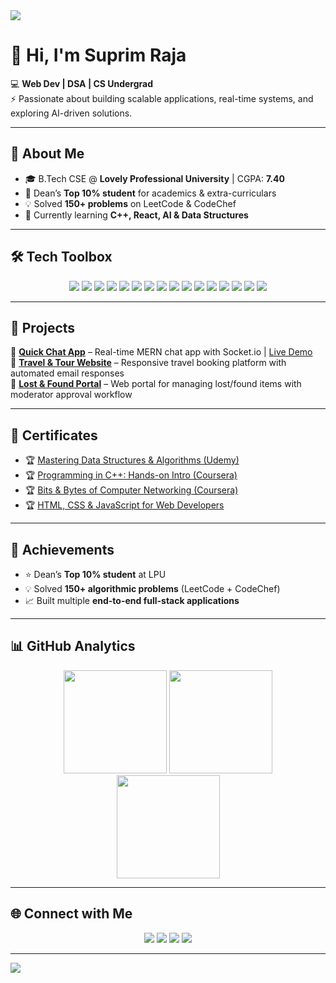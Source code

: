 <!-- Profile Banner -->
<img src="https://capsule-render.vercel.app/api?type=waving&color=0:00C9FF,100:92FE9D&height=180&section=header&text=Suprim%20Raja&fontSize=40&fontColor=ffffff&animation=fadeIn&fontAlignY=35" />

# 👋 Hi, I'm Suprim Raja  

💻 **Web Dev | DSA | CS Undergrad**  
⚡ Passionate about building scalable applications, real-time systems, and exploring AI-driven solutions.  

---

## 🌟 About Me  

- 🎓 B.Tech CSE @ **Lovely Professional University** | CGPA: **7.40**  
- 🏅 Dean’s **Top 10% student** for academics & extra-curriculars  
- 💡 Solved **150+ problems** on LeetCode & CodeChef  
- 🌱 Currently learning **C++, React, AI & Data Structures**  

---

## 🛠️ Tech Toolbox  

<p align="center">
  
<!-- Languages -->
<img src="https://img.shields.io/badge/Java-ED8B00?style=for-the-badge&logo=openjdk&logoColor=white"/> 
<img src="https://img.shields.io/badge/Python-3776AB?style=for-the-badge&logo=python&logoColor=white"/> 
<img src="https://img.shields.io/badge/C++-00599C?style=for-the-badge&logo=cplusplus&logoColor=white"/>  

<!-- Frontend -->
<img src="https://img.shields.io/badge/React.js-20232A?style=for-the-badge&logo=react&logoColor=61DAFB"/> 
<img src="https://img.shields.io/badge/Bootstrap-7952B3?style=for-the-badge&logo=bootstrap&logoColor=white"/> 
<img src="https://img.shields.io/badge/HTML5-E34F26?style=for-the-badge&logo=html5&logoColor=white"/> 
<img src="https://img.shields.io/badge/CSS3-1572B6?style=for-the-badge&logo=css3&logoColor=white"/> 
<img src="https://img.shields.io/badge/JavaScript-F7DF1E?style=for-the-badge&logo=javascript&logoColor=black"/>  

<!-- Backend & Databases -->
<img src="https://img.shields.io/badge/Node.js-43853D?style=for-the-badge&logo=node.js&logoColor=white"/> 
<img src="https://img.shields.io/badge/Express.js-000000?style=for-the-badge&logo=express&logoColor=white"/> 
<img src="https://img.shields.io/badge/MongoDB-4EA94B?style=for-the-badge&logo=mongodb&logoColor=white"/> 
<img src="https://img.shields.io/badge/MySQL-005C84?style=for-the-badge&logo=mysql&logoColor=white"/> 
<img src="https://img.shields.io/badge/PostgreSQL-336791?style=for-the-badge&logo=postgresql&logoColor=white"/>  

<!-- Tools -->
<img src="https://img.shields.io/badge/Git-F05032?style=for-the-badge&logo=git&logoColor=white"/> 
<img src="https://img.shields.io/badge/GitHub-181717?style=for-the-badge&logo=github&logoColor=white"/> 
<img src="https://img.shields.io/badge/VS%20Code-007ACC?style=for-the-badge&logo=visual-studio-code&logoColor=white"/>  

</p>

---

## 🚀 Projects  

🔹 [**Quick Chat App**](https://github.com/suprimraja/Quick-Chat-App) – Real-time MERN chat app with Socket.io | [Live Demo](https://suprimquickchatapp.vercel.app/)  
🔹 [**Travel & Tour Website**](https://github.com/suprimraja/Travel-and-Tour-by-Suprim) – Responsive travel booking platform with automated email responses  
🔹 [**Lost & Found Portal**](https://github.com/suprimraja/lost-and-found-portal) – Web portal for managing lost/found items with moderator approval workflow  

---

## 📜 Certificates  

- 🏆 [Mastering Data Structures & Algorithms (Udemy)](https://www.udemy.com/certificate/UC-1f57fb93-844f-4cc1-87be-3535ddad9d99/)  
- 🏆 [Programming in C++: Hands-on Intro (Coursera)](https://www.coursera.org/account/accomplishments/specialization/YWT2TL6R5UDX)  
- 🏆 [Bits & Bytes of Computer Networking (Coursera)](https://www.coursera.org/account/accomplishments/verify/CTQKD2ZN2SHM)  
- 🏆 [HTML, CSS & JavaScript for Web Developers](https://www.coursera.org/account/accomplishments/verify/39CC2SDQ2Y23)  

---

## 🏅 Achievements  

- ⭐ Dean’s **Top 10% student** at LPU  
- 💡 Solved **150+ algorithmic problems** (LeetCode + CodeChef)  
- 📈 Built multiple **end-to-end full-stack applications**  

---

## 📊 GitHub Analytics  

<p align="center">
<img src="https://github-readme-stats.vercel.app/api?username=suprimraja&show_icons=true&theme=radical&hide_border=true" height="165"/>
<img src="https://github-readme-stats.vercel.app/api/top-langs/?username=suprimraja&layout=compact&theme=radical&hide_border=true" height="165"/>
<br>
<img src="https://github-readme-streak-stats.herokuapp.com/?user=suprimraja&theme=radical&hide_border=true" height="165"/>
</p>

---

## 🌐 Connect with Me  

<p align="center">
<a href="https://suprimraja7.netlify.app"><img src="https://img.shields.io/badge/Portfolio-000000?style=for-the-badge&logo=vercel&logoColor=white"/></a>
<a href="https://www.linkedin.com/in/suprim-raja"><img src="https://img.shields.io/badge/LinkedIn-0A66C2?style=for-the-badge&logo=linkedin&logoColor=white"/></a>
<a href="mailto:suprimraja@gmail.com"><img src="https://img.shields.io/badge/Email-D14836?style=for-the-badge&logo=gmail&logoColor=white"/></a>
<a href="https://github.com/suprimraja"><img src="https://img.shields.io/badge/GitHub-181717?style=for-the-badge&logo=github&logoColor=white"/></a>
</p>

---

<!-- Footer Banner -->
<img src="https://capsule-render.vercel.app/api?type=waving&color=0:92FE9D,100:00C9FF&height=120&section=footer"/>


